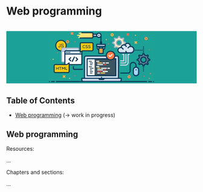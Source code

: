 # Web programming

<br>![maths image](https://raw.githubusercontent.com/AnselmoGPP/Learn_Computer_Science/master/resources/web.jpg)

## Table of Contents
+ [Web programming](#web-programming) (-> work in progress)

## Web programming

Resources:

...

Chapters and sections:

...